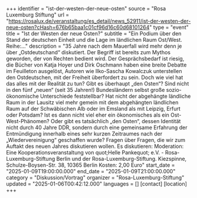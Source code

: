 +++
identifier = "ist-der-westen-der-neue-osten"
source = "Rosa Luxemburg Stiftung"
url = "https://rosalux.de/veranstaltung/es_detail/news_52911/ist-der-westen-der-neue-osten?cHash=676b65baa1c01cf96d16c60d68101264"
type = "event"
title = "Ist der Westen der neue Osten?"
subtitle = "Ein Podium über den Stand der deutschen Einheit und die Lage im ländlichen Raum Ost/West.  Reihe:…"
description = "35 Jahre nach dem Mauerfall wird mehr denn je über „Ostdeutschand“ diskutiert. Der Begriff ist bereits zum Mythos geworden, der von Rechten bedient wird. Der Gesprächsbedarf ist riesig, die Bücher von Katja Hoyer und Dirk Oschmann haben eine breite Debatte im Feuilleton ausgelöst, Autoren wie Ilko-Sascha Kowalczuk unterstellen den Ostdeutschen, mit der Freiheit überfordert zu sein.
Doch wie viel hat das alles mit der Realität zu tun? Gibt es überhaupt „den Osten“? Sind nicht in den fünf „neuen“ (seit 35 Jahren!) Bundesländern selbst große sozio-ökonomische Unterschiede feststellbar? Hat nicht der abgehängte ländliche Raum in der Lausitz viel mehr gemein mit dem abgehängten ländlichen Raum auf der Schwäbischen Alb oder im Emsland als mit Leipzig, Erfurt oder Potsdam? Ist es dann nicht viel eher ein ökonomisches als ein Ost-West-Phänomen? Oder gibt es tatsächlich „den Osten“, dessen Identität nicht durch 40 Jahre DDR, sondern durch eine gemeinsame Erfahrung der Entmündigung innerhalb eines sehr kurzen Zeitraumes nach der „Wiedervereinigung“ geschaffen wurde? Fragen über Fragen, die wir zum Auftakt des neuen Jahres diskutieren wollen.
Es diskutieren: 
Moderation: 
Eine Kooperationsveranstaltung von quot;Helle Pankequot; e.V. - Rosa-Luxemburg-Stiftung Berlin und der Rosa-Luxemburg-Stiftung.
Kiezspinne, Schulze-Boysen-Str. 38, 10365 Berlin
Kosten: 2,00 Euro"
start_date = "2025-01-09T19:00:00.000"
end_date = "2025-01-09T21:00:00.000"
category = "Diskussion/Vortrag"
organizer = "Rosa-Luxemburg-Stiftung"
updated = "2025-01-06T00:42:12.000"
languages = []
[contact]
[location]
+++
